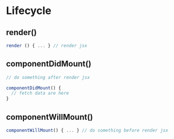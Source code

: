 # Lifecycle

## render()
```js
render () { ... } // render jsx
```

## componentDidMount()
```js
// do something after render jsx

componentDidMount() {
  // fetch data are here
} 
```

## componentWillMount()
```js
componentWillMount() { ... } // do something before render jsx
```
